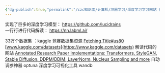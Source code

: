 ```yaml
---
{"dg-publish":true,"permalink":"/czc知识库/计算机/坤器学习/深度学习学习网站 信息/","dgPassFrontmatter":true,"created":"2024-06-18T17:45:21.195+08:00","updated":"2024-12-08T12:21:39.569+08:00"}
---
```




实现了巨多的深度学习模型：
https://github.com/lucidrains  
一行行进行代码解读：
https://nn.labml.ai/


33万个数据集  ：kaggle 竞赛数据集资源 [Fetching Title#us80](https://www.kaggle.com/)
	 [www.kaggle.com/datasets](https://www.kaggle.com/datasets)
解读代码的网站  [Annotated Research Paper Implementations: Transformers, StyleGAN, Stable Diffusion, DDPM/DDIM, LayerNorm, Nucleus Sampling and more](https://nn.labml.ai/)
自动调参神器  optuna
深度学习可视化工具 wandb